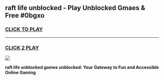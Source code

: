 
## raft life unblocked - Play Unblocked Gmaes & Free #0bgxo
<h3>
<a href="https://news.freeplayer.one?title=raft_life_unblocked&ref=03M">CLICK TO PLAY</a></h3>
<hr>

<h3>
<a href="https://news.freeplayer.one?title=raft_life_unblocked&ref=03M">CLICK 2 PLAY</a>
  
</h3>

<a href="https://news.freeplayer.one?title=raft_life_unblocked&ref=03M"><img src="https://clearcache.store/games.png"></a>


**raft life unblocked games unblocked: Your Gateway to Fun and Accessible Online Gaming**
